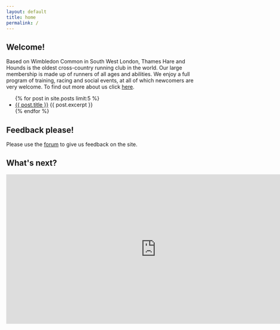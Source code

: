 ```yaml
---
layout: default
title: home
permalink: /
---
```


<h2>Welcome!</h2>
<p>Based on Wimbledon Common in South West London, Thames Hare and Hounds is the oldest cross-country running club in the world. Our large membership is made up of runners of all ages and abilities. We enjoy a full program of training, racing and social events, at all of which newcomers are very welcome. To find out more about us click <a href="/about/">here</a>.</p>

<ul>
  {% for post in site.posts limit:5 %}
    <li>
      <a href="{{ post.url }}">{{ post.title }}</a>
      {{ post.excerpt }}
    </li>
  {% endfor %}
</ul>

<h2>Feedback please!</h2>

Please use the <a href="http://forum.thh.run/">forum</a> to give us feedback on the site.

<h2>What's next?</h2>
<iframe src="https://www.google.com/calendar/embed?showTitle=0&amp;mode=AGENDA&amp;height=400&amp;wkst=2&amp;bgcolor=%23FFFFFF&amp;src=pvg9cp9i5qa2oq22ctr5lrh4foubns7q%40import.calendar.google.com&amp;color=%23000000&amp;src=6k9ncnfdapjvsut3obrl9egk48hkcrsq%40import.calendar.google.com&amp;color=%23434343&amp;ctz=Europe%2FLondon" style=" border-width:0 " width="800" height="400" frameborder="0" scrolling="no"></iframe>
